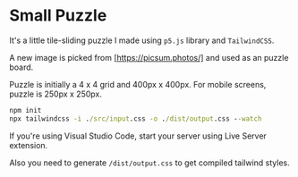 # Small Puzzle

It's a little tile-sliding puzzle I made using `p5.js` library and `TailwindCSS`.

A new image is picked from [https://picsum.photos/] and used as an puzzle board.

Puzzle is initially a 4 x 4 grid and 400px x 400px. For mobile screens, puzzle is 250px x 250px.

```cmd
npm init
npx tailwindcss -i ./src/input.css -o ./dist/output.css --watch
```

If you're using Visual Studio Code, start your server using Live Server extension.

Also you need to generate `/dist/output.css` to get compiled tailwind styles.
